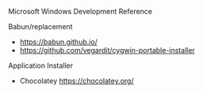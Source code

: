 Microsoft Windows Development Reference

Babun/replacement
* https://babun.github.io/
* https://github.com/vegardit/cygwin-portable-installer

Application Installer

* Chocolatey https://chocolatey.org/

